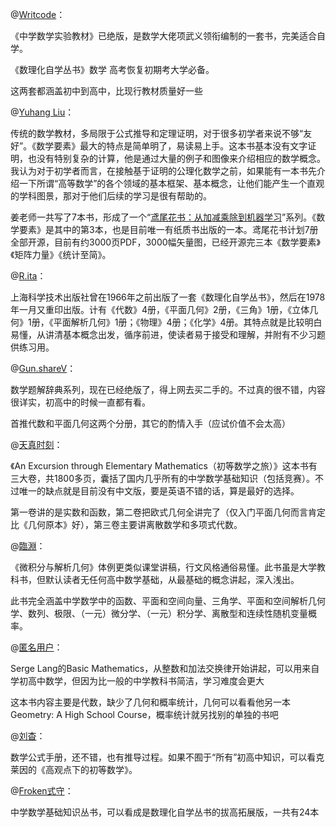 @[Writcode](https://www.zhihu.com/question/517213170/answer/2519631377)：

《中学数学实验教材》已绝版，是数学大佬项武义领衔编制的一套书，完美适合自学。

《数理化自学丛书》数学 高考恢复初期考大学必备。

这两套都涵盖初中到高中，比现行教材质量好一些

@[Yuhang Liu](https://www.zhihu.com/question/517213170/answer/3051853262)：

传统的数学教材，多局限于公式推导和定理证明，对于很多初学者来说不够“友好”。《数学要素》最大的特点是简单明了，易读易上手。这本书基本没有文字证明，也没有特别复杂的计算，他是通过大量的例子和图像来介绍相应的数学概念。我认为对于初学者而言，在接触基于证明的公理化数学之前，如果能有一本书先介绍一下所谓“高等数学”的各个领域的基本框架、基本概念，让他们能产生一个直观的学科图景，那对于他们后续的学习是很有帮助的。

姜老师一共写了7本书，形成了一个“[鸢尾花书：从加减乘除到机器学习](https://github.com/Visualize-ML)”系列。《数学要素》是其中的第3本，也是目前唯一有纸质书出版的一本。鸢尾花书计划7册全部开源，目前有约3000页PDF，3000幅矢量图，已经开源完三本《数学要素》《矩阵力量》《统计至简》。

@[R.ita](https://www.zhihu.com/question/517213170/answer/2891621690)：

上海科学技术出版社曾在1966年之前出版了一套《数理化自学丛书》，然后在1978年一月又重印出版。计有《代数》4册，《平面几何》2册，《三角》1册，《立体几何》1册，《平面解析几何》1册；《物理》4册；《化学》4册。其特点就是比较明白易懂，从讲清基本概念出发，循序前进，使读者易于接受和理解，并附有不少习题供练习用。

@[Gun.shareV](https://www.zhihu.com/question/517213170/answer/2485366251)：

数学题解辞典系列，现在已经绝版了，得上网去买二手的。不过真的很不错，内容很详实，初高中的时候一直都有看。

首推代数和平面几何这两个分册，其它的酌情入手（应试价值不会太高）

@[天真时刻](https://www.zhihu.com/question/517213170/answer/2353791876)：

《An Excursion through Elementary Mathematics（初等数学之旅）》这本书有三大卷，共1800多页，囊括了国内几乎所有的中学数学基础知识（包括竞赛）。不过唯一的缺点就是目前没有中文版，要是英语不错的话，算是最好的选择。

第一卷讲的是实数和函数，第二卷把欧式几何全讲完了（仅入门平面几何而言肯定比《几何原本》好），第三卷主要讲离散数学和多项式代数。

@[臨淵](https://www.zhihu.com/question/517213170/answer/2786362148)：

《微积分与解析几何》体例更类似课堂讲稿，行文风格通俗易懂。此书虽是大学教科书，但默认读者无任何高中数学基础，从最基础的概念讲起，深入浅出。

此书完全涵盖中学数学中的函数、平面和空间向量、三角学、平面和空间解析几何学、数列、极限、（一元）微分学、（一元）积分学、离散型和连续性随机变量概率。

@[匿名用户](https://www.zhihu.com/question/517213170/answer/3116443086)：

Serge Lang的Basic Mathematics，从整数和加法交换律开始讲起，可以用来自学初高中数学，但因为比一般的中学教科书简洁，学习难度会更大

这本书内容主要是代数，缺少了几何和概率统计，几何可以看看他另一本Geometry: A High School Course，概率统计就另找别的单独的书吧

@[刘杳](https://www.zhihu.com/question/517213170/answer/2433171763)：

数学公式手册，还不错，也有推导过程。如果不囿于“所有”初高中知识，可以看克莱因的《高观点下的初等数学》。

@[Froken式守](https://www.zhihu.com/question/517213170/answer/3156596768)：

中学数学基础知识丛书，可以看成是数理化自学丛书的拔高拓展版，一共有24本

